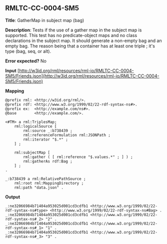 ## RMLTC-CC-0004-SM5

**Title**: GatherMap in subject map (bag)

**Description**: Tests if the use of a gather map in the subject map is supported. This test has no predicate-object maps and no class declarations in the subject map. It should generate a non-empty bag and an empty bag. The reason being that a container has at least one triple ; it's type (bag, seq, or alt).

**Error expected?** No

**Input**
 [http://w3id.org/rml/resources/rml-io/RMLTC-CC-0004-SM5/Friends.json](http://w3id.org/rml/resources/rml-io/RMLTC-CC-0004-SM5/Friends.json)

**Mapping**
```
@prefix rml: <http://w3id.org/rml/>.
@prefix rdf: <http://www.w3.org/1999/02/22-rdf-syntax-ns#>.
@prefix ex:  <http://example.com/ns#>.
@base        <http://example.com/>.

<#TM> a rml:TriplesMap;
    rml:logicalSource [
        rml:source _:b738439 ;
        rml:referenceFormulation rml:JSONPath ;
        rml:iterator "$.*" ;
    ] ;

    rml:subjectMap [
        rml:gather ( [ rml:reference "$.values.*" ; ] ) ;
        rml:gatherAs rdf:Bag ;
    ] ;
.

_:b738439 a rml:RelativePathSource ;
    rml:root rml:MappingDirectory ;
    rml:path "data.json" .
```

**Output**
```
_:ne32066984b71404a953025d001cd3cdfb1 <http://www.w3.org/1999/02/22-rdf-syntax-ns#type> <http://www.w3.org/1999/02/22-rdf-syntax-ns#Bag> .
_:ne32066984b71404a953025d001cd3cdfb1 <http://www.w3.org/1999/02/22-rdf-syntax-ns#_2> "2" .
_:ne32066984b71404a953025d001cd3cdfb1 <http://www.w3.org/1999/02/22-rdf-syntax-ns#_1> "1" .
_:ne32066984b71404a953025d001cd3cdfb1 <http://www.w3.org/1999/02/22-rdf-syntax-ns#_3> "3" .
```

